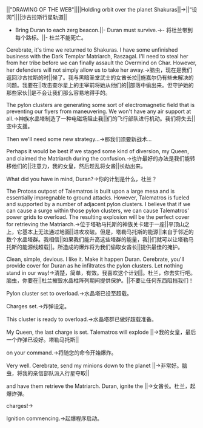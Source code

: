 ||"DRAWING OF THE WEB"||||Holding orbit over the planet Shakuras||->||“设网”||||沙古拉斯行星轨道||

- Bring Duran to each zerg beacon.||- Duran must survive.->- 将杜兰带到每个路标。||- 杜兰不能死亡。

Cerebrate, it's time we returned to Shakuras. I have some unfinished business with the Dark Templar Matriarch, Raszagal. I'll need to steal her from her tribe before we can finally assault the Overmind on Char. However, her defenders will not simply allow us to take her away.->脑虫，现在是我们返回沙古拉斯的时||候了。我与黑暗圣堂武士的女酋长拉||施嘉尔仍有些未解决的问题。我要在||攻击查尔星上的主宰前将她从他们的||部落中偷出来。但守护她的那些家伙||是不会让我们那么容易地得手的。

The pylon clusters are generating some sort of electromagnetic field that is preventing our flyers from maneuvering. We won't have any air support at all.->神族水晶塔制造了一种电磁场阻止我||们的飞行部队进行机动。我们将失去||空中支援。

Then we'll need some new strategy...->那我们须要新战术…

Perhaps it would be best if we staged some kind of diversion, my Queen,  and claimed the Matriarch during the confusion.->也许最好的办法是我们能转移他们的||注意力，我的女皇，然后趁乱将女酋||长劫出来。

What did you have in mind, Duran?->你的计划是什么，杜兰？

The Protoss outpost of Talematros is built upon a large mesa and is essentially impregnable to ground attacks. However, Talematros is fueled and supported by a number of adjacent pylon clusters. I believe that if we can cause a surge within those pylon clusters, we can cause Talematros' power grids to overload. The resulting explosion will be the perfect cover for retrieving the Matriarch.->位于塔勒马托斯的神族关卡建于一座||平顶山之上，它基本上无法通过地面||进攻攻破。但是，塔勒马托斯的能源||来自于邻近的数个水晶塔群。我相信||如果我们能升高这些塔群的能量，我||们就可以让塔勒马托斯的能源线超载||。所造成的爆炸将为我们偷取女酋长||提供最佳的掩护。

Clean, simple, devious. I like it. Make it happen Duran. Cerebrate, you'll provide cover for Duran as he infiltrates the pylon clusters. Let nothing stand in our way!->清楚，简单，有效。我喜欢这个计划||。杜兰，你去实行吧。脑虫，你要在||杜兰摧毁水晶柱阵列期间提供保护。||不要让任何东西阻挡我们！

Pylon cluster set to overload.->水晶塔已设至超载。

Charges set.->炸弹设定。

This cluster is ready to overload.->水晶塔群已做好超载准备。

My Queen, the last charge is set. Talematros will explode ||->我的女皇，最后一个炸弹已设好。塔勒马托斯||

on your command.->将随您的命令开始爆炸。

Very well. Cerebrate, send my minions down to the planet ||->非常好。脑虫，将我的亲信部队派入行星夺取||

and have them retrieve the Matriarch. Duran, ignite the ||->女酋长。杜兰，起爆炸弹。

charges!->

Ignition commencing.->起爆程序启动。

